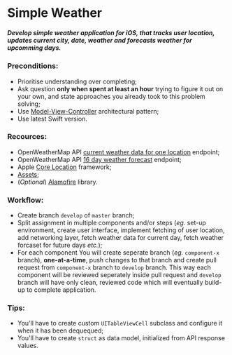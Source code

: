# Simple Weather

##### Develop simple weather application for iOS, that tracks user location, updates current city, date, weather and forecasts weather for upcomming days.

### Preconditions:
- Prioritise understanding over completing;
- Ask question **only when spent at least an hour** trying to figure it out on your own, and state approaches you already took to this problem solving;
- Use [Model-View-Controller](https://medium.com/ios-os-x-development/modern-mvc-39042a9097ca) architectural pattern;
- Use latest Swift version.

### Recources:
- OpenWeatherMap API [current weather data for one location](https://openweathermap.org/current) endpoint;
- OpenWeatherMap API [16 day weather forecast](https://openweathermap.org/forecast16) endpoint;
- Apple [Core Location](https://developer.apple.com/documentation/corelocation) framework;
- [Assets](https://trello-attachments.s3.amazonaws.com/5cacdd2a6b0bdc3698b3b195/5cb5ff2c00661750a9c3bbf2/c74c9bd30ec2909a8976b660fa997ddb/assets.zip);
- (_Optional_) [Alamofire](https://github.com/Alamofire/Alamofire) library.

### Workflow:
- Create branch `develop` of `master` branch;
- Split assignment in multiple components and/or steps (_eg._ set-up environment, create user interface, implement fetching of user location, add networking layer, fetch weather data for current day, fetch weather forcaset for future days _etc._);
- For each component You will create seperate branch (_eg._ `component-x` branch), **one-at-a-time**, push changes to that branch and create pull request from `component-x` branch to `develop` branch. This way each component will be reviewed seperately inside pull request and `develop` branch will have only clean, reviewed code which will eventually build-up to complete application.

### Tips:
- You'll have to create custom `UITableViewCell` subclass and configure it when it has been dequequed;
- You'll have to create `struct` as data model, initialized from API response values.
